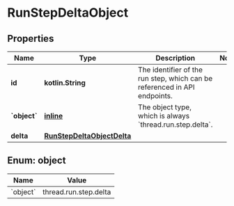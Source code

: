 
# RunStepDeltaObject

## Properties
| Name | Type | Description | Notes |
| ------------ | ------------- | ------------- | ------------- |
| **id** | **kotlin.String** | The identifier of the run step, which can be referenced in API endpoints. |  |
| **&#x60;object&#x60;** | [**inline**](#&#x60;Object&#x60;) | The object type, which is always &#x60;thread.run.step.delta&#x60;. |  |
| **delta** | [**RunStepDeltaObjectDelta**](RunStepDeltaObjectDelta.md) |  |  |


<a id="`Object`"></a>
## Enum: object
| Name | Value |
| ---- | ----- |
| &#x60;object&#x60; | thread.run.step.delta |



